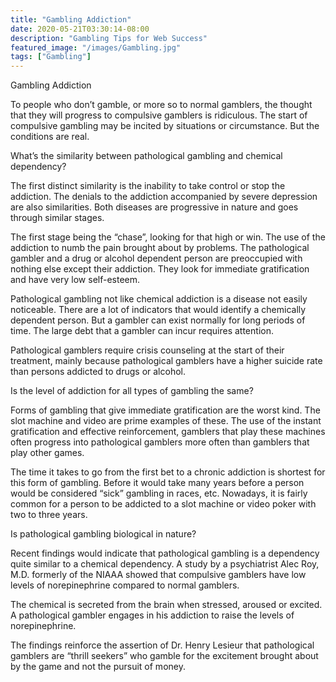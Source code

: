 ```yaml
---
title: "Gambling Addiction"
date: 2020-05-21T03:30:14-08:00
description: "Gambling Tips for Web Success"
featured_image: "/images/Gambling.jpg"
tags: ["Gambling"]
---
```


Gambling Addiction

To people who don’t gamble, or more so to normal gamblers, the thought that they will progress to compulsive gamblers is ridiculous. The start of compulsive gambling may be incited by situations or circumstance. But the conditions are real.

What’s the similarity between pathological gambling and chemical dependency?

The first distinct similarity is the inability to take control or stop the addiction. The denials to the addiction accompanied by severe depression are also similarities. Both diseases are progressive in nature and goes through similar stages. 

The first stage being the “chase”, looking for that high or win. The use of the addiction to numb the pain brought about by problems. The pathological gambler and a drug or alcohol dependent person are preoccupied with nothing else except their addiction. They look for immediate gratification and have very low self-esteem.

Pathological gambling not like chemical addiction is a disease not easily noticeable. There are a lot of indicators that would identify a chemically dependent person. But a gambler can exist normally for long periods of time. The large debt that a gambler can incur requires attention.

Pathological gamblers require crisis counseling at the start of their treatment, mainly because pathological gamblers have a higher suicide rate than persons addicted to drugs or alcohol. 

Is the level of addiction for all types of gambling the same?

Forms of gambling that give immediate gratification are the worst kind. The slot machine and video are prime examples of these. The use of the instant gratification and effective reinforcement, gamblers that play these machines often progress into pathological gamblers more often than gamblers that play other games. 

The time it takes to go from the first bet to a chronic addiction is shortest for this form of gambling. Before it would take many years before a person would be considered “sick” gambling in races, etc.  Nowadays, it is fairly common for a person to be addicted to a slot machine or video poker with two to three years.

Is pathological gambling biological in nature?

Recent findings would indicate that pathological gambling is a dependency quite similar to a chemical dependency. A study by a psychiatrist Alec Roy, M.D. formerly of the NIAAA showed that compulsive gamblers have low levels of norepinephrine compared to normal gamblers. 

The chemical is secreted from the brain when stressed, aroused or excited. A pathological gambler engages in his addiction to raise the levels of norepinephrine.

The findings reinforce the assertion of Dr. Henry Lesieur that pathological gamblers are “thrill seekers” who gamble for the excitement brought about by the game and not the pursuit of money.

